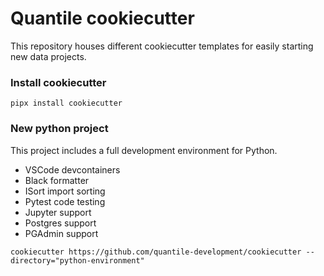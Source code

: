 # Quantile cookiecutter
This repository houses different cookiecutter templates for easily starting new data projects.

### Install cookiecutter
```shell
pipx install cookiecutter
```

### New python project
This project includes a full development environment for Python.

* VSCode devcontainers
* Black formatter
* ISort import sorting
* Pytest code testing
* Jupyter support
* Postgres support
* PGAdmin support

```shell
cookiecutter https://github.com/quantile-development/cookiecutter --directory="python-environment"
```